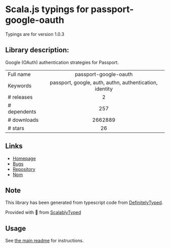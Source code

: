 
# Scala.js typings for passport-google-oauth

Typings are for version 1.0.3

## Library description:
Google (OAuth) authentication strategies for Passport.

|                    |                 |
| ------------------ | :-------------: |
| Full name          | passport-google-oauth |
| Keywords           | passport, google, auth, authn, authentication, identity |
| # releases         | 2 |
| # dependents       | 257 |
| # downloads        | 2662889 |
| # stars            | 26 |

## Links
- [Homepage](https://github.com/jaredhanson/passport-google-oauth#readme)
- [Bugs](http://github.com/jaredhanson/passport-google-oauth/issues)
- [Repository](https://github.com/jaredhanson/passport-google-oauth)
- [Npm](https://www.npmjs.com/package/passport-google-oauth)
    


## Note
This library has been generated from typescript code from [DefinitelyTyped](https://definitelytyped.org).

Provided with :purple_heart: from [ScalablyTyped](https://github.com/oyvindberg/ScalablyTyped)

## Usage
See [the main readme](../../readme.md) for instructions.


